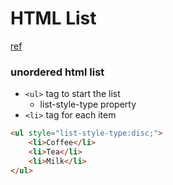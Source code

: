 # HTML List
[ref](https://www.w3schools.com/html/html_lists.asp)

### unordered html list
* `<ul>` tag to start the list
    * list-style-type property
* `<li>` tag for each item
```html
<ul style="list-style-type:disc;">
    <li>Coffee</li>
    <li>Tea</li>
    <li>Milk</li>
</ul>
```


